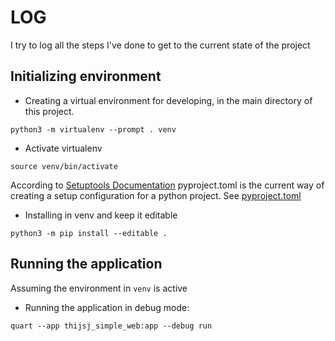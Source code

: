 # LOG

I try to log all the steps I've done to get to the current state of the project

## Initializing environment

- Creating a virtual environment for developing, in the main directory of this project.
```
python3 -m virtualenv --prompt . venv
```

- Activate virtualenv
```
source venv/bin/activate
```

According to [Setuptools Documentation](https://setuptools.pypa.io/en/latest/index.html) pyproject.toml is the current way of creating a setup configuration for a python project. See [pyproject.toml](../pyproject.toml)

- Installing in venv and keep it editable
```
python3 -m pip install --editable .
```

## Running the application

Assuming the environment in `venv` is active

- Running the application in debug mode:
```
quart --app thijsj_simple_web:app --debug run
```

